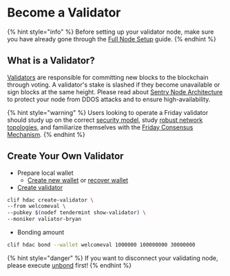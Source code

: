 # Become a Validator

{% hint style="info" %}
Before setting up your validator node, make sure you have already gone through the [Full Node Setup](../how-to/join-a-network.md) guide.
{% endhint %}

## What is a Validator?

[Validators](https://hub.cosmos.network/master/validators/overview.html) are responsible for committing new blocks to the blockchain through voting. A validator's stake is slashed if they become unavailable or sign blocks at the same height. Please read about [Sentry Node Architecture](security.md#sentry-nodes-ddos-protection) to protect your node from DDOS attacks and to ensure high-availability.

{% hint style="warning" %}
Users looking to operate a Friday validator should study up on the correct [security model](security.md), study [robust network topologies](become-a-validator.md), and familiarize themselves with the [Friday Consensus Mechanism](become-a-validator.md).
{% endhint %}

## Create Your Own Validator

* Prepare local wallet
  * [Create new wallet](../how-to/play-with-hdac-token.md#create-new-wallet) or [recover wallet](../how-to/play-with-hdac-token.md#recover-your-wallet-from-mnemonic-words)
* [Create validator](../cli/hdac-specific.md#create-validator)

```bash
clif hdac create-validator \
--from welcomeval \
--pubkey $(nodef tendermint show-validator) \
--moniker valiator-bryan
```

* Bonding amount

```bash
clif hdac bond --wallet welcomeval 1000000 100000000 30000000
```

{% hint style="danger" %}
If you want to disconnect your validating node, please execute [unbond](../cli/hdac-specific.md#unbond-hdac-token) first!
{% endhint %}

 

